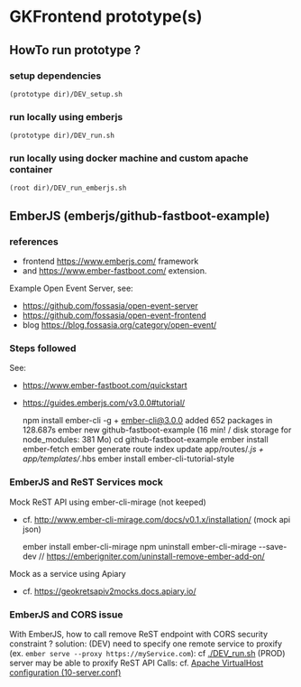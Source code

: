# GKFrontend prototype(s)


## HowTo run prototype ?

### setup dependencies

	(prototype dir)/DEV_setup.sh

### run locally using emberjs

    (prototype dir)/DEV_run.sh

### run locally using docker machine and custom apache container

    (root dir)/DEV_run_emberjs.sh

## EmberJS (emberjs/github-fastboot-example)

### references

* frontend https://www.emberjs.com/ framework 
* and https://www.ember-fastboot.com/ extension.

Example Open Event Server, see:
* https://github.com/fossasia/open-event-server
* https://github.com/fossasia/open-event-frontend
* blog https://blog.fossasia.org/category/open-event/

### Steps followed

See:
* https://www.ember-fastboot.com/quickstart
* https://guides.emberjs.com/v3.0.0#tutorial/

	npm install ember-cli -g
				+ ember-cli@3.0.0
				added 652 packages in 128.687s
	ember new github-fastboot-example
		(16 min! / disk storage for node_modules: 381 Mo)
	cd github-fastboot-example
	ember install ember-fetch
	ember generate route index
	update  app/routes/*.js + app/templates/*.hbs
	ember install ember-cli-tutorial-style

### EmberJS and ReST Services mock

Mock ReST API using ember-cli-mirage (not keeped)
* cf. http://www.ember-cli-mirage.com/docs/v0.1.x/installation/ (mock api json)

    ember install ember-cli-mirage
    npm uninstall ember-cli-mirage --save-dev           // https://emberigniter.com/uninstall-remove-ember-add-on/

Mock as a service using Apiary
* cf. https://geokretsapiv2mocks.docs.apiary.io/
	

### EmberJS and CORS issue
With EmberJS, how to call remove ReST endpoint with CORS security constraint ?
    solution: 
		(DEV) need to specify one remote service to proxify (ex. `ember serve --proxy https://myService.com`): cf [./DEV_run.sh](emberjs/github-fastboot-example/DEV_run.sh)
		(PROD) server may be able to proxify ReST API Calls: cf. [Apache VirtualHost configuration (10-server.conf)](../env/exposed/docker/10-server.conf)

